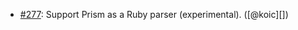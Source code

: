 * [#277](https://github.com/rubocop/rubocop-ast/pull/277): Support Prism as a Ruby parser (experimental). ([@koic][])
